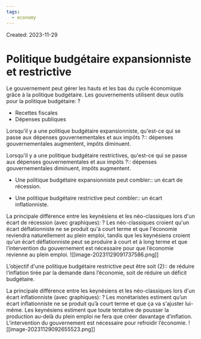 ```yaml
---
tags:
  - economy
---
```

Created: 2023-11-29

# Politique budgétaire expansionniste et restrictive

Le gouvernement peut gérer les hauts et les bas du cycle économique grâce à la politique budgétaire. Les gouvernements utilisent deux outils pour la politique budgétaire:
?
- Recettes fiscales
- Dépenses publiques
<!--SR:!2024-02-08,36,228-->

Lorsqu'il y a une politique budgétaire expansionniste, qu'est-ce qui se passe aux dépenses gouvernementales et aux impôts ?:: dépenses gouvernementales augmentent, impôts diminuent.
<!--SR:!2024-03-16,63,248-->

Lorsqu'il y a une politique budgétaire restrictives, qu'est-ce qui se passe aux dépenses gouvernementales et aux impôts ?:: dépenses gouvernementales diminuent, impôts augmentent.
<!--SR:!2024-02-26,49,228-->

- Une politique budgétaire expansionniste peut combler:: un écart de récession.
<!--SR:!2024-03-12,64,250-->
- Une politique budgétaire restrictive peut combler:: un écart inflationniste.
<!--SR:!2024-02-22,53,268-->

La principale différence entre les keynésiens et les néo-classiques lors d'un écart de récession (avec graphiques):
?
Les néo-classiques  croient qu'un écart déflationniste ne se produit qu'à court terme et que l'économie reviendra naturellement au plein emploi, tandis que les keynésiens croient qu'un écart déflationniste peut se produire à court et à long terme et que l’intervention du gouvernement est nécessaire pour que l’économie revienne au plein emploi.
![[image-20231129091737586.png]]
<!--SR:!2024-03-29,71,248-->


L’objectif d'une politique budgétaire restrictive peut être soit (2):: de réduire l’inflation tirée par la demande dans l’économie, soit de réduire un déficit budgétaire.
<!--SR:!2024-01-30,12,190-->

La principale différence entre les keynésiens et les néo-classiques lors d'un écart inflationniste (avec graphiques):
?
Les monétaristes estiment qu’un écart inflationniste ne se produit qu’à court terme et que ça va s'ajuster lui-même. Les keynésiens estiment que toute tentative de pousser la production au-delà du plein emploi ne fera que créer davantage d’inflation. L’intervention du gouvernement est nécessaire pour refroidir l’économie.
![[image-20231129092655523.png]]
<!--SR:!2024-01-27,36,248-->



